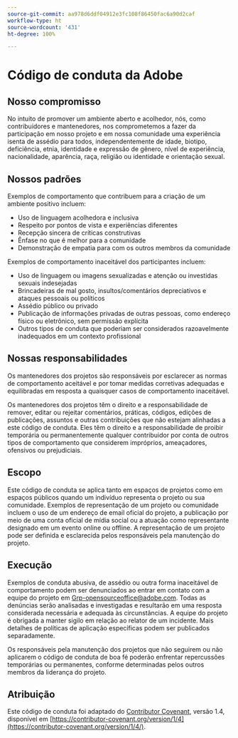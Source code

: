 ```yaml
---
source-git-commit: aa978d6ddf04912e3fc108f86450fac6a90d2caf
workflow-type: ht
source-wordcount: '431'
ht-degree: 100%

---
```

# Código de conduta da Adobe

## Nosso compromisso

No intuito de promover um ambiente aberto e acolhedor, nós, como contribuidores e mantenedores, nos comprometemos a fazer da participação em nosso projeto e em nossa comunidade uma experiência isenta de assédio para todos, independentemente de idade, biotipo, deficiência, etnia, identidade e expressão de gênero, nível de experiência, nacionalidade, aparência, raça, religião ou identidade e orientação sexual.

## Nossos padrões

Exemplos de comportamento que contribuem para a criação de um ambiente positivo incluem:

* Uso de linguagem acolhedora e inclusiva
* Respeito por pontos de vista e experiências diferentes
* Recepção sincera de críticas construtivas
* Ênfase no que é melhor para a comunidade
* Demonstração de empatia para com os outros membros da comunidade

Exemplos de comportamento inaceitável dos participantes incluem:

* Uso de linguagem ou imagens sexualizadas e atenção ou investidas sexuais indesejadas
* Brincadeiras de mal gosto, insultos/comentários depreciativos e ataques pessoais ou políticos
* Assédio público ou privado
* Publicação de informações privadas de outras pessoas, como endereço físico ou eletrônico, sem permissão explícita
* Outros tipos de conduta que poderiam ser considerados razoavelmente inadequados em um contexto profissional

## Nossas responsabilidades

Os mantenedores dos projetos são responsáveis por esclarecer as normas de comportamento aceitável e por tomar medidas corretivas adequadas e equilibradas em resposta a quaisquer casos de comportamento inaceitável.

Os mantenedores dos projetos têm o direito e a responsabilidade de remover, editar ou rejeitar comentários, práticas, códigos, edições de publicações, assuntos e outras contribuições que não estejam alinhadas a este código de conduta. Eles têm o direito e a responsabilidade de proibir temporária ou permanentemente qualquer contribuidor por conta de outros tipos de comportamento que considerem impróprios, ameaçadores, ofensivos ou prejudiciais.

## Escopo

Este código de conduta se aplica tanto em espaços de projetos como em espaços públicos quando um indivíduo representa o projeto ou sua comunidade. Exemplos de representação de um projeto ou comunidade incluem o uso de um endereço de email oficial do projeto, a publicação por meio de uma conta oficial de mídia social ou a atuação como representante designado em um evento online ou offline. A representação de um projeto pode ser definida e esclarecida pelos responsáveis pela manutenção do projeto.

## Execução

Exemplos de conduta abusiva, de assédio ou outra forma inaceitável de comportamento podem ser denunciados ao entrar em contato com a equipe do projeto em Grp-opensourceoffice@adobe.com. Todas as denúncias serão analisadas e investigadas e resultarão em uma resposta considerada necessária e adequada às circunstâncias. A equipe do projeto é obrigada a manter sigilo em relação ao relator de um incidente. Mais detalhes de políticas de aplicação específicas podem ser publicados separadamente.

Os responsáveis pela manutenção dos projetos que não seguirem ou não aplicarem o código de conduta de boa fé poderão enfrentar repercussões temporárias ou permanentes, conforme determinadas pelos outros membros da liderança do projeto.

## Atribuição

Este código de conduta foi adaptado do [Contributor Covenant](https://contributor-covenant.org), versão 1.4, disponível em [https://contributor-covenant.org/version/1/4](https://contributor-covenant.org/version/1/4/).
